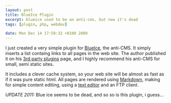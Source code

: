 ```yaml
--- 
layout: post
title: BlueIce Plugin
excerpt: blueice used to be an anti-cms, but now it's dead
tags: [plugin, php, webdev]

date: Mon Dec 14 17:59:32 +0100 2009
---
```

I just created a very simple plugin for <a title="The Anti-CMS" href="http://blueiceapp.com">BlueIce</a>, the anti-CMS. It simply inserts a list containg links to all pages in the web site. The author published it on his <a href="http://blueiceapp.com/docs/plugins">3rd party plugins</a> page, and I highly recommend his anti-CMS for small, semi static sites.

It includes a clever cache system, so your web site will be almost as fast as if it was pure static html. All pages are rendered using <a href="http://daringfireball.net/projects/markdown/">Markdown</a>, making for simple content editing, using a <a href="http://geany.org/">text editor</a> and an FTP client.

*UPDATE 2011:*
Blue ice seems to be dead, and so so is this plugin, i guess...